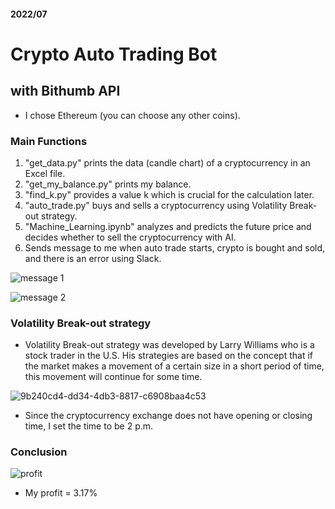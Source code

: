 <h4> 2022/07 </h4>

# Crypto Auto Trading Bot

## with Bithumb API

- I chose Ethereum (you can choose any other coins).

### Main Functions
1. "get_data.py" prints the data (candle chart) of a cryptocurrency in an Excel file.
2. "get_my_balance.py" prints my balance.
3. "find_k.py" provides a value k which is crucial for the calculation later.
4. "auto_trade.py" buys and sells a cryptocurrency using Volatility Break-out strategy.
5. "Machine_Learning.ipynb" analyzes and predicts the future price and decides whether to sell the cryptocurrency with AI.
6. Sends message to me when auto trade starts, crypto is bought and sold, and there is an error using Slack.

![message 1](https://user-images.githubusercontent.com/113051612/189270068-d623f747-6b36-4fcb-9740-5e9dbb1dba52.png)

![message 2](https://user-images.githubusercontent.com/113051612/189270166-c22357b2-af64-4816-915d-fb8f22a4b75c.png)


### Volatility Break-out strategy
- Volatility Break-out strategy was developed by Larry Williams who is a stock trader in the U.S. His strategies are based on the concept that if the market makes a movement of a certain size in a short period of time, this movement will continue for some time.

![9b240cd4-dd34-4db3-8817-c6908baa4c53](https://user-images.githubusercontent.com/113051612/189268858-6e887a5e-6844-45d2-9d31-3133a161d8d6.png)
- Since the cryptocurrency exchange does not have opening or closing time, I set the time to be 2 p.m.

### Conclusion
![profit](https://user-images.githubusercontent.com/113051612/189269529-32ade485-36ea-47f0-bc3d-16f09603a4c9.png)

- My profit = 3.17%



